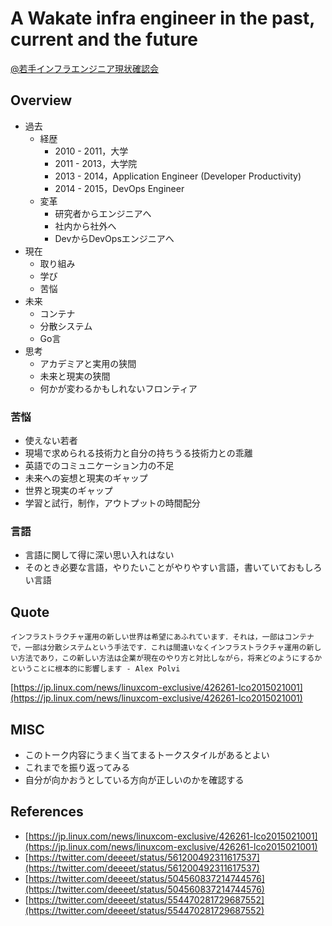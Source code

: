 # A Wakate infra engineer in the past, current and the future

[@若手インフラエンジニア現状確認会](https://twitter.com/hfm/status/558268064941088771)

## Overview

- 過去
    - 経歴
        - 2010 - 2011，大学
        - 2011 - 2013，大学院
        - 2013 - 2014，Application Engineer (Developer Productivity)
        - 2014 - 2015，DevOps Engineer
    - 変革
        - 研究者からエンジニアへ
        - 社内から社外へ
        - DevからDevOpsエンジニアへ
- 現在
    - 取り組み
    - 学び
    - 苦悩
- 未来
     - コンテナ
     - 分散システム
     - Go言
- 思考
    - アカデミアと実用の狭間
    - 未来と現実の狭間
    - 何かが変わるかもしれないフロンティア

### 苦悩

- 使えない若者
- 現場で求められる技術力と自分の持ちうる技術力との乖離
- 英語でのコミュニケーション力の不足
- 未来への妄想と現実のギャップ        
- 世界と現実のギャップ
- 学習と試行，制作，アウトプットの時間配分

### 言語

- 言語に関して得に深い思い入れはない
- そのとき必要な言語，やりたいことがやりやすい言語，書いていておもしろい言語

## Quote

```
インフラストラクチャ運用の新しい世界は希望にあふれています．それは，一部はコンテナで，一部は分散システムという手法です．これは間違いなくインフラストラクチャ運用の新しい方法であり，この新しい方法は企業が現在のやり方と対比しながら，将来どのようにするかということに根本的に影響します - Alex Polvi
```

[https://jp.linux.com/news/linuxcom-exclusive/426261-lco2015021001](https://jp.linux.com/news/linuxcom-exclusive/426261-lco2015021001)


## MISC

- このトーク内容にうまく当てまるトークスタイルがあるとよい
- これまでを振り返ってみる
- 自分が向かおうとしている方向が正しいのかを確認する

## References

- [https://jp.linux.com/news/linuxcom-exclusive/426261-lco2015021001](https://jp.linux.com/news/linuxcom-exclusive/426261-lco2015021001)
- [https://twitter.com/deeeet/status/561200492311617537](https://twitter.com/deeeet/status/561200492311617537)
- [https://twitter.com/deeeet/status/504560837214744576](https://twitter.com/deeeet/status/504560837214744576)
- [https://twitter.com/deeeet/status/554470281729687552](https://twitter.com/deeeet/status/554470281729687552)
